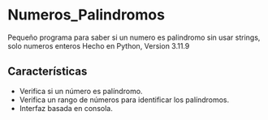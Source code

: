 # Numeros_Palindromos
Pequeño programa para saber si un numero es palindromo sin usar strings, solo numeros enteros
Hecho en Python, Version 3.11.9

## Características
- Verifica si un número es palíndromo.
- Verifica un rango de números para identificar los palíndromos.
- Interfaz basada en consola.
